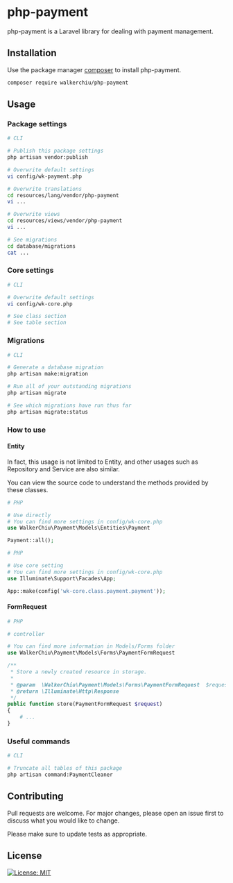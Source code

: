 # php-payment

php-payment is a Laravel library for dealing with payment management.

## Installation

Use the package manager [composer](https://getcomposer.org/download/) to install php-payment.

``` bash
composer require walkerchiu/php-payment
```

## Usage

### Package settings

``` bash
# CLI

# Publish this package settings
php artisan vendor:publish

# Overwrite default settings
vi config/wk-payment.php

# Overwrite translations
cd resources/lang/vendor/php-payment
vi ...

# Overwrite views
cd resources/views/vendor/php-payment
vi ...

# See migrations
cd database/migrations
cat ...
```

### Core settings

``` bash
# CLI

# Overwrite default settings
vi config/wk-core.php

# See class section
# See table section
```

### Migrations

``` bash
# CLI

# Generate a database migration
php artisan make:migration

# Run all of your outstanding migrations
php artisan migrate

# See which migrations have run thus far
php artisan migrate:status
```

### How to use

#### Entity

In fact, this usage is not limited to Entity, and other usages such as Repository and Service are also similar.

You can view the source code to understand the methods provided by these classes.

``` php
# PHP

# Use directly
# You can find more settings in config/wk-core.php
use WalkerChiu\Payment\Models\Entities\Payment

Payment::all();
```

``` php
# PHP

# Use core setting
# You can find more settings in config/wk-core.php
use Illuminate\Support\Facades\App;

App::make(config('wk-core.class.payment.payment'));
```

#### FormRequest

``` php
# PHP

# controller

# You can find more information in Models/Forms folder
use WalkerChiu\Payment\Models\Forms\PaymentFormRequest

/**
 * Store a newly created resource in storage.
 *
 * @param  \WalkerChiu\Payment\Models\Forms\PaymentFormRequest  $request
 * @return \Illuminate\Http\Response
 */
public function store(PaymentFormRequest $request)
{
    # ...
}
```

### Useful commands

``` bash
# CLI

# Truncate all tables of this package
php artisan command:PaymentCleaner
```

## Contributing

Pull requests are welcome. For major changes, please open an issue first to discuss what you would like to change.

Please make sure to update tests as appropriate.

## License

[![License: MIT](https://img.shields.io/badge/License-MIT-yellow.svg)](https://opensource.org/licenses/MIT)
